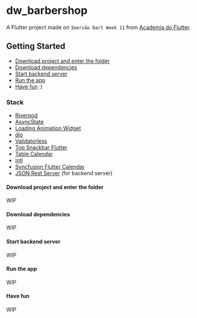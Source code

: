 # dw_barbershop

A Flutter project made on `Imersão Dart Week 11` from [Academia do Flutter](https://academiadoflutter.com.br/).

## Getting Started

* [Download project and enter the folder](#download-project-and-enter-the-folder)
* [Download dependencies](#download-dependencies)
* [Start backend server](#start-backend-server)
* [Run the app](#run-the-app)
* [Have fun](#have-fun) :)

### Stack

* [Riverpod](https://pub.dev/packages/flutter_riverpod)
* [AsyncState](https://pub.dev/packages/asyncstate)
* [Loading Animation Widget](https://pub.dev/packages/loading_animation_widget)
* [dio](https://pub.dev/packages/dio)
* [Validatorless](https://pub.dev/packages/validatorless)
* [Top Snackbar Flutter](https://pub.dev/packages/top_snackbar_flutter)
* [Table Calendar](https://pub.dev/packages/table_calendar)
* [intl](https://pub.dev/packages/intl)
* [Syncfusion Flutter Calendar](https://pub.dev/packages/syncfusion_flutter_calendar)
* [JSON Rest Server](https://pub.dev/packages/json_rest_server) (for backend server)

#### Download project and enter the folder
WIP

#### Download dependencies
WIP

#### Start backend server
WIP

#### Run the app
WIP

#### Have fun
WIP
